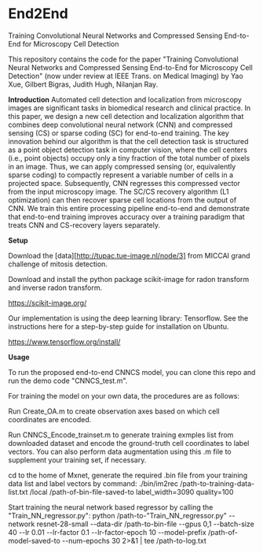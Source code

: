 # End2End

Training Convolutional Neural Networks and Compressed Sensing End-to-End for Microscopy Cell Detection

This repository contains the code for the paper "Training Convolutional Neural Networks and Compressed Sensing End-to-End for Microscopy Cell Detection" (now under review at IEEE Trans. on Medical Imaging) by Yao Xue, Gilbert Bigras, Judith Hugh, Nilanjan Ray.

**Introduction**
Automated cell detection and localization from microscopy images are significant tasks in biomedical research and clinical practice. In this paper, we design a new cell detection and localization algorithm that combines deep convolutional neural network (CNN) and compressed sensing (CS) or sparse coding (SC) for end-to-end training. The key innovation behind our algorithm is that the cell detection task is structured as a point object detection task in computer vision, where the cell centers (i.e., point objects) occupy only a tiny fraction of the total number of pixels in an image. Thus, we can apply compressed sensing (or, equivalently sparse coding) to compactly represent a variable number of cells in a projected space. Subsequently, CNN regresses this compressed vector from the input microscopy image. The SC/CS recovery algorithm (L1 optimization) can then recover sparse cell locations from the output of CNN. We train this entire processing pipeline end-to-end and demonstrate that end-to-end training improves accuracy over a training paradigm that treats CNN and CS-recovery layers separately.

**Setup**

Download the [data][http://tupac.tue-image.nl/node/3] from MICCAI grand challenge of mitosis detection.

Download and install the python package scikit-image for radon transform and inverse radon transform.

https://scikit-image.org/

Our implementation is using the deep learning library: Tensorflow. See the instructions here for a step-by-step guide for installation on Ubuntu.

https://www.tensorflow.org/install/

**Usage**

To run the proposed end-to-end CNNCS model, you can clone this repo and run the demo code "CNNCS_test.m".


For training the model on your own data, the procedures are as follows:

Run Create_OA.m to create observation axes based on which cell coordinates are encoded.

Run CNNCS_Encode_trainset.m to generate training exmples list from downloaded dataset and encode the ground-truth cell coordinates to label vectors. You can also perform data augmentation using this .m file to supplement your training set, if necessary.

cd to the home of Mxnet, generate the required .bin file from your training data list and label vectors by command: ./bin/im2rec /path-to-training-data-list.txt /local /path-of-bin-file-saved-to label_width=3090 quality=100

Start training the neural network based regressor by calling the "Train_NN_regressor.py": python /path-to-"Train_NN_regressor.py" --network resnet-28-small --data-dir /path-to-bin-file --gpus 0,1 --batch-size 40 --lr 0.01 --lr-factor 0.1 --lr-factor-epoch 10 --model-prefix /path-of-model-saved-to --num-epochs 30 2>&1 | tee /path-to-log.txt
